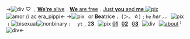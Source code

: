 ->![div](https://cdn.discordapp.com/attachments/870787415172845589/1123509775079055370/Untitled542_20230628100620.png)
♡ ﹐[**We**'**re** alive](https://open.spotify.com/track/1NGJYf2gyQbfsTRcB39VdO?si=531afe2e30664b2e)﹒[**We** are free](https://open.spotify.com/track/1NGJYf2gyQbfsTRcB39VdO?si=531afe2e30664b2e)﹒[Just **you** and **me** ![pix](https://media.discordapp.net/attachments/903364339464044575/1089601374200803328/E15C3C8A-A75A-4D94-9732-A132BD9F9B7C.gif)](https://open.spotify.com/track/1NGJYf2gyQbfsTRcB39VdO?si=531afe2e30664b2e)
![amor // ac era_pippi](https://media.discordapp.net/attachments/870787415172845589/1108012210229350431/Untitled445_20230516154434.png?width=612&height=612)<-
->![pix](https://wilardo.crd.co/assets/images/gallery04/8189d5ec.gif?v=3f54537b)⠀or **Bea**tr*i*ce ．(＞。☆)﹔`he` *her*
⸝⸝⠀![pix](https://i.postimg.cc/yNd4rCY3/11.gif) ⠀﹙![bisexual](https://mikejima.crd.co/assets/images/shadow/212de385.jpg?v=16e7e82c)![nonbinary](https://mikejima.crd.co/assets/images/shadow/08e2be73.jpg?v=16e7e82c)﹚⠀ `yt`﹐2**3**⠀![pix](https://i.postimg.cc/5NGvDWMQ/3.png)
 [~~0~~**1**](https://bungostraydogs.fandom.com/wiki/Ch%C5%ABya_Nakahara)⠀[~~0~~**2**](https://hanako-kun.fandom.com/wiki/Yashiro_Nene)⠀[~~0~~**3**](https://houseki-no-kuni.fandom.com/wiki/Yellow_Diamond)⠀![div](https://wilardo.crd.co/assets/images/gallery05/bc58aabc.png?v=788f1aed)⠀[![about](https://64.media.tumblr.com/a50472defc9ee84f1117ea2e1888146c/tumblr_inline_mly8ywMT6Y1qz4rgp.gif)](storm-bringer) ꜝ
![div](https://media.discordapp.net/attachments/903364339464044575/1100876340409937940/C7ED3E13-9EDF-4440-ACD1-EF456FB85A0A.png)<-